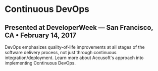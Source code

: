 # Continuous DevOps

## Presented at DeveloperWeek — San Francisco, CA • February 14, 2017

DevOps emphasizes quality-of-life improvements at all stages of the software delivery process, not just through continuous integration/deployment. Learn more about Accusoft's approach into implementing Continuous DevOps.
